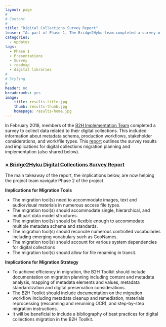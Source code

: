 ```yaml
---
layout: page
#
# Content
#
title: "Digital Collections Survey Report"
teaser: "As part of Phase 1, The Bridge2Hyku team completed a survey of all partner institutions."
categories:
  - updates
tags:
  - Phase 1
  - Presentations
  - Survey
  - roadmap
  - digital libraries
#
# Styling
#
header: no
breadcrumbs: yes
image:
    title: results-title.jpg
    thumb: results-thumb.jpg
    homepage: results-home.jpg
---
```


In February 2018, members of the [B2H Implementation Team](https://bridge2hyku.github.io/partners/) completed a survey to collect data related to their digital collections. This included information about metadata schema, production workflows, stakeholder considerations, and work/file types. This [report](https://uh-ir.tdl.org/uh-ir/handle/10657/3307) outlines the survey results and implications for digital collections migration planning and implementation (also shared below).

### [» Bridge2Hyku Digital Collections Survey Report](https://uh-ir.tdl.org/uh-ir/handle/10657/3307)


The main takeaway of the report, the implications below, are now helping the project team navigate Phase 2 of the project.  

__Implications for Migration Tools__
* The migration tool(s) need to accommodate images, text and audio/visual materials in numerous access file types.
* The migration tool(s) should accommodate single, hierarchical, and multipart data model structures.
* The migration tool(s) should be flexible enough to accommodate multiple metadata schema and standards.
* The migration tool(s) should reconcile numerous controlled vocabularies including emerging vocabulary such as GeoNames.
* The migration tool(s) should account for various system dependencies for digital collections
* The migration tool(s) should allow for file renaming in transit.


__Implications for Migration Strategy__
* To achieve efficiency in migration, the B2H Toolkit should include documentation on migration planning including content and metadata analysis, mapping of metadata elements and values, metadata standardization and digital preservation considerations.
* The B2H Toolkit should include documentation on the migration workflow including metadata cleanup and remediation, materials reprocessing (rescanning and rerunning OCR), and step-by-step migration instructions.
* It will be beneficial to include a bibliography of best practices for digital collections migration in the B2H Toolkit.
